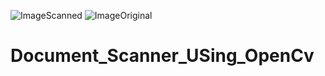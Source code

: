 ![ImageScanned](https://user-images.githubusercontent.com/26718981/124712942-87c7dc80-df1d-11eb-9000-62d6f9511c41.jpg)
![ImageOriginal](https://user-images.githubusercontent.com/26718981/124712980-91514480-df1d-11eb-86fa-35d4d9d1fb0c.jpg)
# Document_Scanner_USing_OpenCv
